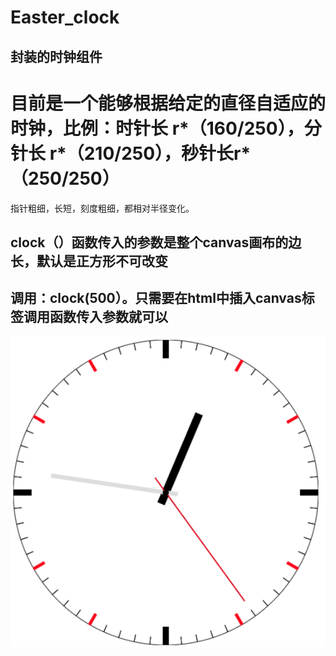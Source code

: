 # Easter_clock


## 封装的时钟组件

# 目前是一个能够根据给定的直径自适应的时钟，比例：时针长 r*（160/250），分针长 r*（210/250），秒针长r*（250/250）
指针粗细，长短，刻度粗细，都相对半径变化。



## clock（）函数传入的参数是整个canvas画布的边长，默认是正方形不可改变

## 调用：clock(500）。只需要在html中插入canvas标签调用函数传入参数就可以

![图片示例](./home.png)



